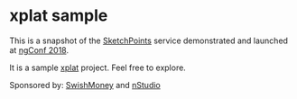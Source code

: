 # xplat sample

This is a snapshot of the [SketchPoints](https://sketchpoints.io/) service demonstrated and launched at [ngConf 2018](https://www.ng-conf.org/).

It is a sample [xplat](https://nstudio.io/xplat/) project. Feel free to explore.

Sponsored by: [SwishMoney](https://swish.com/) and [nStudio](https://nstudio.io/)

